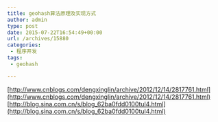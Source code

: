 ```yaml
---
title: geohash算法原理及实现方式
author: admin
type: post
date: 2015-07-22T16:54:49+00:00
url: /archives/15880
categories:
 - 程序开发
tags:
 - geohash

---
```

[http://www.cnblogs.com/dengxinglin/archive/2012/12/14/2817761.html](http://www.cnblogs.com/dengxinglin/archive/2012/12/14/2817761.html) [http://blog.sina.com.cn/s/blog_62ba0fdd0100tul4.html](http://blog.sina.com.cn/s/blog_62ba0fdd0100tul4.html)